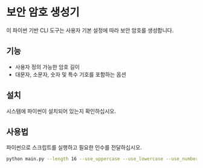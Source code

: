 # 보안 암호 생성기

이 파이썬 기반 CLI 도구는 사용자 기본 설정에 따라 보안 암호를 생성합니다.

## 기능

- 사용자 정의 가능한 암호 길이
- 대문자, 소문자, 숫자 및 특수 기호를 포함하는 옵션

## 설치

시스템에 파이썬이 설치되어 있는지 확인하십시오.

## 사용법

파이썬으로 스크립트를 실행하고 필요한 인수를 전달하십시오.

```bash
python main.py --length 16 --use_uppercase --use_lowercase --use_numbers --use_symbols
